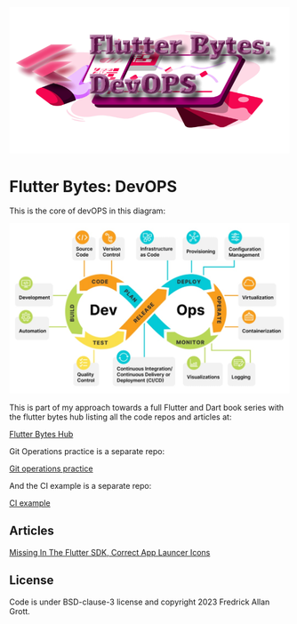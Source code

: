 ![image header](./media/flutter-bytes-devops-image-header.png)


# Flutter Bytes: DevOPS

This is the core of devOPS in this diagram:

![dev ops](./media/devops_diagram.png)


This is part of my approach towards a full Flutter and Dart
book series with the flutter bytes hub listing all the
code repos and articles at:

[Flutter Bytes Hub](https://github.com/fredgrott/flutter_bytes_hub)

Git Operations practice is a separate repo:

[Git operations practice]()

And the CI example is a separate repo:

[CI example]()


## Articles

[Missing In The Flutter SDK, Correct App Launcer Icons](https://fredgrott.medium.com/missing-in-the-flutter-sdk-correct-app-launcher-icons-a030a4ee0978?sk=e15699d758fc331cda994b72074d86bc)



## License

Code is under BSD-clause-3 license and copyright 2023 Fredrick Allan Grott.